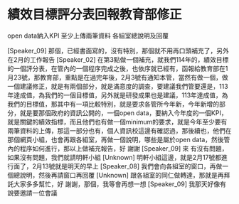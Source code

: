 # 績效目標評分表回報教育部修正
open data納入KPI
至少上傳兩筆資料
各組室總說明及回覆

[Speaker_09] 那個，已經書面寫的，沒有特別，那個就不用再口頭補充了，另外在2月的工作報告
[Speaker_02] 在第3點做一個補充，就我們114年的，績效目標的一個評分表，在管內的一個程序完成之後，也依序就已經有，函報給教育部在1月23號，那教育部，重點是在過完年後，2月3號有通知本管，當然有做一個，做一個建議修正，就是有兩個部分，就是滿意度的調查，要建議我們管要還是，113年達成值，為我們的一個目標值，另外就是研發成果也是建議，113年達成值，為我們的目標值，那其中有一項比較特別，就是要求各管所今年新，今年新增的部分，就是要那個政府的資訊公開的，一個open data，要納入今年度的一個KPI，就是關鍵的績效指標，而且他們也有做一個minimum的要求，就是今年至少要有兩筆資料的上傳，那這一部分也有，個人資訊校這邊有確認過，那後續也，他們在那個網頁小組，也會再跟各組室，再做一個說明，哪些是屬於open data，然後管內的程序如何進行，那以上做補充報告，好 謝謝
[Speaker_09] 來 有沒有問題，如果沒有問題，我們就請明軒小組
[Unknown] 明軒小組這邊，就是2月17號都進行面了，2月13號就是明天的早上
[Speaker_08] 我們會向各組室的窗口，再做一個總說明，然後再請窗口再回覆
[Unknown] 跟各組室的同仁做轉達，那就是再拜託大家多多幫忙，好 謝謝，那個，我等會再想一想
[Speaker_09] 我那天好像有說要邀請一位會議